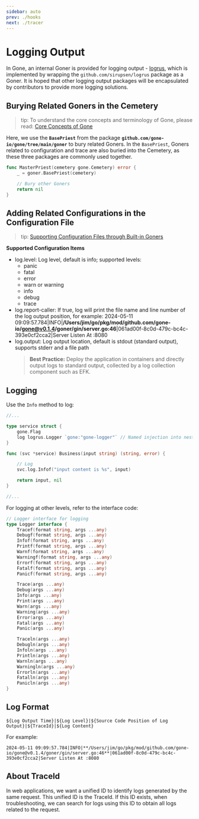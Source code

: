 ```yaml
---
sidebar: auto
prev: ./hooks
next: ./tracer
---
```

# Logging Output

In Gone, an internal Goner is provided for logging output - [logrus](github.com/gone-io/gone/tree/main/goner/logrus), which is implemented by wrapping the `github.com/sirupsen/logrus` package as a Goner. It is hoped that other logging output packages will be encapsulated by contributors to provide more logging solutions.

## Burying Related Goners in the Cemetery

> tip: To understand the core concepts and terminology of Gone, please read: [Core Concepts of Gone](https://goner.fun/en/guide/core-concept.html)

Here, we use the **`BasePriest`** from the package **`github.com/gone-io/gone/tree/main/goner`** to bury related Goners. In the `BasePriest`, Goners related to configuration and trace are also buried into the Cemetery, as these three packages are commonly used together.

```go
func MasterPriest(cemetery gone.Cemetery) error {
	_ = goner.BasePriest(cemetery)

	// Bury other Goners
	return nil
}
```

## Adding Related Configurations in the Configuration File
> tip: [Supporting Configuration Files through Built-in Goners](https://goner.fun/en/guide/config.html)

**Supported Configuration Items**
- log.level: Log level, default is info; supported levels:
  - panic
  - fatal
  - error
  - warn or warning
  - info
  - debug
  - trace
- log.report-caller: If true, log will print the file name and line number of the log output position, for example:
    2024-05-11 09:09:57.784|INFO|**/Users/jim/go/pkg/mod/github.com/gone-io/gone@v0.1.4/goner/gin/server.go:46**|061ad00f-8c0d-479c-bc4c-393e0cf2cca2|Server Listen At :8080
- log.output: Log output location, default is stdout (standard output), supports stderr and a file path
    > **Best Practice:** Deploy the application in containers and directly output logs to standard output, collected by a log collection component such as EFK.

## Logging
Use the `Info` method to log:

```go
//...

type service struct {
    gone.Flag
    log logrus.Logger `gone:"gone-logger"` // Named injection into nested log attributes
}

func (svc *service) Business(input string) (string, error) {

    // Log
    svc.log.Infof("input content is %s", input)

    return input, nil
}

//...
```
For logging at other levels, refer to the interface code:
```go
// Logger interface for logging
type Logger interface {
    Tracef(format string, args ...any)
    Debugf(format string, args ...any)
    Infof(format string, args ...any)
    Printf(format string, args ...any)
    Warnf(format string, args ...any)
    Warningf(format string, args ...any)
    Errorf(format string, args ...any)
    Fatalf(format string, args ...any)
    Panicf(format string, args ...any)

    Trace(args ...any)
    Debug(args ...any)
    Info(args ...any)
    Print(args ...any)
    Warn(args ...any)
    Warning(args ...any)
    Error(args ...any)
    Fatal(args ...any)
    Panic(args ...any)

    Traceln(args ...any)
    Debugln(args ...any)
    Infoln(args ...any)
    Println(args ...any)
    Warnln(args ...any)
    Warningln(args ...any)
    Errorln(args ...any)
    Fatalln(args ...any)
    Panicln(args ...any)
}
```

## Log Format

`${Log Output Time}|${Log Level}|${Source Code Position of Log Output}|${TraceId}|${Log Content}`

For example:
```
2024-05-11 09:09:57.784|INFO|**/Users/jim/go/pkg/mod/github.com/gone-io/gone@v0.1.4/goner/gin/server.go:46**|061ad00f-8c0d-479c-bc4c-393e0cf2cca2|Server Listen At :8080
```

## About TraceId
In web applications, we want a unified ID to identify logs generated by the same request. This unified ID is the TraceId. If this ID exists, when troubleshooting, we can search for logs using this ID to obtain all logs related to the request.